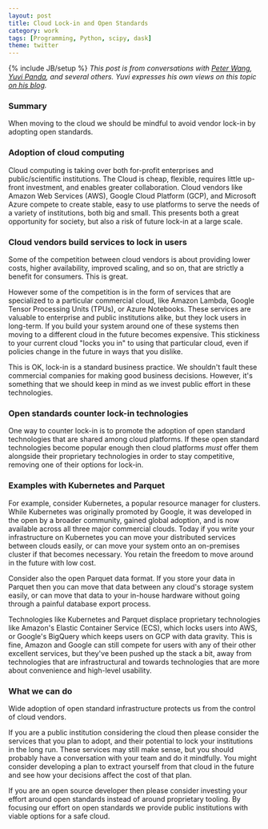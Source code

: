 ```yaml
---
layout: post
title: Cloud Lock-in and Open Standards
category: work
tags: [Programming, Python, scipy, dask]
theme: twitter
---
```


{% include JB/setup %}
*This post is from conversations with [Peter Wang](https://github.com/pzwang),
[Yuvi Panda](https://github.com/yuvipanda), and several others.  Yuvi expresses
his own views on this topic [on his
blog](http://words.yuvi.in/post/oss-in-the-cloud/).*


### Summary

When moving to the cloud we should be mindful to avoid vendor lock-in by
adopting open standards.


### Adoption of cloud computing

Cloud computing is taking over both for-profit enterprises and
public/scientific institutions.  The Cloud is cheap, flexible, requires little
up-front investment, and enables greater collaboration.  Cloud vendors like
Amazon Web Services (AWS), Google Cloud Platform (GCP), and Microsoft Azure
compete to create stable, easy to use platforms to serve the needs of a variety
of institutions, both big and small.  This presents both a great opportunity
for society, but also a risk of future lock-in at a large scale.


### Cloud vendors build services to lock in users

Some of the competition between cloud vendors is about providing lower costs,
higher availability, improved scaling, and so on, that are strictly a benefit
for consumers.  This is great.

However some of the competition is in the form of services that are specialized
to a particular commercial cloud, like Amazon Lambda, Google Tensor Processing
Units (TPUs), or Azure Notebooks.  These services are valuable to enterprise
and public institutions alike, but they lock users in long-term.  If you build
your system around one of these systems then moving to a different cloud in the
future becomes expensive.  This stickiness to your current cloud "locks you in"
to using that particular cloud, even if policies change in the future in
ways that you dislike.

This is OK, lock-in is a standard business practice.  We shouldn't fault these
commercial companies for making good business decisions.  However, it's
something that we should keep in mind as we invest public effort in these
technologies.


### Open standards counter lock-in technologies

One way to counter lock-in is to promote the adoption of open standard
technologies that are shared among cloud platforms.  If these open standard
technologies become popular enough then cloud platforms *must* offer them
alongside their proprietary technologies in order to stay competitive, removing
one of their options for lock-in.


### Examples with Kubernetes and Parquet

For example, consider Kubernetes, a popular resource manager for clusters.
While Kubernetes was originally promoted by Google, it was developed in the
open by a broader community, gained global adoption, and is now available
across all three major commercial clouds.  Today if you write your
infrastructure on Kubernetes you can move your distributed services between
clouds easily, or can move your system onto an on-premises cluster if that
becomes necessary.  You retain the freedom to move around in the future with
low cost.

Consider also the open Parquet data format.  If you store your data in Parquet
then you can move that data between any cloud's storage system easily, or can
move that data to your in-house hardware without going through a painful
database export process.

Technologies like Kubernetes and Parquet displace proprietary technologies like
Amazon's Elastic Container Service (ECS), which locks users into AWS, or
Google's BigQuery which keeps users on GCP with data gravity.  This is fine,
Amazon and Google can still compete for users with any of their other excellent
services, but they've been pushed up the stack a bit, away from technologies
that are infrastructural and towards technologies that are more about
convenience and high-level usability.


### What we can do

Wide adoption of open standard infrastructure protects us from the control of
cloud vendors.

If you are a public institution considering the cloud then please consider the
services that you plan to adopt, and their potential to lock your institutions
in the long run.  These services may still make sense, but you should probably
have a conversation with your team and do it mindfully.  You might consider
developing a plan to extract yourself from that cloud in the future and see how
your decisions affect the cost of that plan.

If you are an open source developer then please consider investing your effort
around open standards instead of around proprietary tooling.  By focusing our
effort on open standards we provide public institutions with viable options for
a safe cloud.
